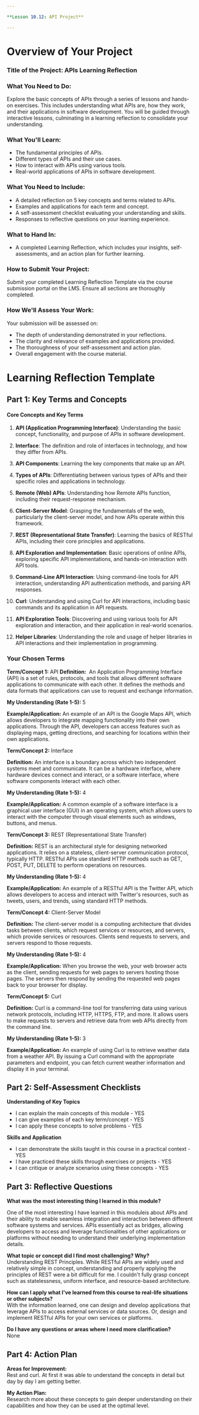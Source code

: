```yaml
---

**Lesson 10.12: API Project**

---
```


# Overview of Your Project

### Title of the Project: APIs Learning Reflection

### What You Need to Do:
Explore the basic concepts of APIs through a series of lessons and hands-on exercises. This includes understanding what APIs are, how they work, and their applications in software development. You will be guided through interactive lessons, culminating in a learning reflection to consolidate your understanding.

### What You'll Learn:
- The fundamental principles of APIs.
- Different types of APIs and their use cases.
- How to interact with APIs using various tools.
- Real-world applications of APIs in software development.

### What You Need to Include:
- A detailed reflection on 5 key concepts and terms related to APIs.
- Examples and applications for each term and concept.
- A self-assessment checklist evaluating your understanding and skills.
- Responses to reflective questions on your learning experience.

### What to Hand In:
- A completed Learning Reflection, which includes your insights, self-assessments, and an action plan for further learning.

### How to Submit Your Project:
Submit your completed Learning Reflection Template via the course submission portal on the LMS. Ensure all sections are thoroughly completed.

### How We'll Assess Your Work:
Your submission will be assessed on:

- The depth of understanding demonstrated in your reflections.
- The clarity and relevance of examples and applications provided.
- The thoroughness of your self-assessment and action plan.
- Overall engagement with the course material.

# Learning Reflection Template

## Part 1: Key Terms and Concepts

#### Core Concepts and Key Terms

1. **API (Application Programming Interface)**: Understanding the basic concept, functionality, and purpose of APIs in software development.
    
2. **Interface**: The definition and role of interfaces in technology, and how they differ from APIs.
    
3. **API Components**: Learning the key components that make up an API.
    
4. **Types of APIs**: Differentiating between various types of APIs and their specific roles and applications in technology.
    
5. **Remote (Web) APIs**: Understanding how Remote APIs function, including their request-response mechanism.
    
6. **Client-Server Model**: Grasping the fundamentals of the web, particularly the client-server model, and how APIs operate within this framework.
    
7. **REST (Representational State Transfer)**: Learning the basics of RESTful APIs, including their core principles and applications.
    
8. **API Exploration and Implementation**: Basic operations of online APIs, exploring specific API implementations, and hands-on interaction with API tools.
    
9. **Command-Line API Interaction**: Using command-line tools for API interaction, understanding API authentication methods, and parsing API responses.
    
10. **Curl**: Understanding and using Curl for API interactions, including basic commands and its application in API requests.
    
11. **API Exploration Tools**: Discovering and using various tools for API exploration and interaction, and their application in real-world scenarios.
    
12. **Helper Libraries**: Understanding the role and usage of helper libraries in API interactions and their implementation in programming.

### Your Chosen Terms

**Term/Concept 1:** API
**Definition:**  An Application Programming Interface (API) is a set of rules, protocols, and tools that allows different software applications to communicate with each other. It defines the methods and data formats that applications can use to request and exchange information.

**My Understanding (Rate 1-5):** 5  

**Example/Application:** An example of an API is the Google Maps API, which allows developers to integrate mapping functionality into their own applications. Through the API, developers can access features such as displaying maps, getting directions, and searching for locations within their own applications.

**Term/Concept 2:** Interface

**Definition:** An interface is a boundary across which two independent systems meet and communicate. It can be a hardware interface, where hardware devices connect and interact, or a software interface, where software components interact with each other.  

**My Understanding (Rate 1-5):** 4  

**Example/Application:** A common example of a software interface is a graphical user interface (GUI) in an operating system, which allows users to interact with the computer through visual elements such as windows, buttons, and menus.

**Term/Concept 3:** REST (Representational State Transfer)  

**Definition:** REST is an architectural style for designing networked applications. It relies on a stateless, client-server communication protocol, typically HTTP. RESTful APIs use standard HTTP methods such as GET, POST, PUT, DELETE to perform operations on resources.  

**My Understanding (Rate 1-5):** 4  

**Example/Application:**  An example of a RESTful API is the Twitter API, which allows developers to access and interact with Twitter's resources, such as tweets, users, and trends, using standard HTTP methods.

**Term/Concept 4:** Client-Server Model 

**Definition:** The client-server model is a computing architecture that divides tasks between clients, which request services or resources, and servers, which provide services or resources. Clients send requests to servers, and servers respond to those requests. 

**My Understanding (Rate 1-5):** 4 

**Example/Application:** When you browse the web, your web browser acts as the client, sending requests for web pages to servers hosting those pages. The servers then respond by sending the requested web pages back to your browser for display.

**Term/Concept 5:** Curl 

**Definition:** Curl is a command-line tool for transferring data using various network protocols, including HTTP, HTTPS, FTP, and more. It allows users to make requests to servers and retrieve data from web APIs directly from the command line.  

**My Understanding (Rate 1-5):** 3  

**Example/Application:** An example of using Curl is to retrieve weather data from a weather API. By issuing a Curl command with the appropriate parameters and endpoint, you can fetch current weather information and display it in your terminal.

## Part 2: Self-Assessment Checklists

**Understanding of Key Topics**
- I can explain the main concepts of this module - YES
- I can give examples of each key term/concept - YES
- I can apply these concepts to solve problems - YES

**Skills and Application**
- I can demonstrate the skills taught in this course in a practical context - YES
- I have practiced these skills through exercises or projects - YES
- I can critique or analyze scenarios using these concepts - YES

## Part 3: Reflective Questions

**What was the most interesting thing I learned in this module?**  

One of the most interesting I have learned in this moduleis about APIs and their ability to enable seamless integration and interaction between different software systems and services. APIs essentially act as bridges, allowing developers to access and leverage functionalities of other applications or platforms without needing to understand their underlying implementation details.

**What topic or concept did I find most challenging? Why?**  
Understanding REST Principles. While RESTful APIs are widely used and relatively simple in concept, understanding and properly applying the principles of REST were a bit difficult for me. I couldn't fully grasp concept such as statelessness, uniform interface, and resource-based architecture.

**How can I apply what I've learned from this course to real-life situations or other subjects?**  
With the information learned, one can design and develop applications that leverage APIs to access external services or data sources. Or, design and implement RESTful APIs for your own services or platforms. 

**Do I have any questions or areas where I need more clarification?**  
None

## Part 4: Action Plan

**Areas for Improvement:**  
Rest and curl. At first it was able to understand the concepts in detail but day by day I am getting better.

**My Action Plan:**  
Research more about these concepts to gain deeper understanding on their capabilities and how they can be used at the optimal level.
